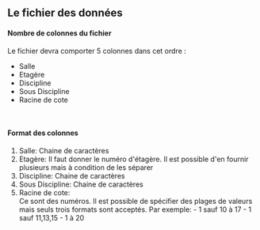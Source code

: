 <h2>Le fichier des données</h2>

<h4>Nombre de colonnes du fichier</h4>
Le fichier devra comporter 5 colonnes dans cet ordre : 
    <ul>
      <li> Salle </li>
      <li> Etagère </li>
      <li> Discipline </li>
      <li> Sous Discipline </li>
      <li> Racine de cote </li>
    </ul>
    </br>
<h4>Format des colonnes</h4>
<p>
<ol>
    <li>  Salle: Chaine de caractères </li>
    <li>   Etagère: Il faut donner le numéro d'étagère. Il est possible  d'en fournir plusieurs mais à condition de les séparer</li>
    <li>   Discipline: Chaine de caractères</li>
    <li>   Sous Discipline: Chaine de caractères </li>
    <li>   Racine de cote:</li> Ce sont des numéros. Il est possible de spécifier des plages de valeurs mais seuls trois formats sont
    acceptés. Par exemple:
            - 1 sauf 10 à 17 
            - 1 sauf 11,13,15
            - 1 à 20
 </ol>  
</p>
